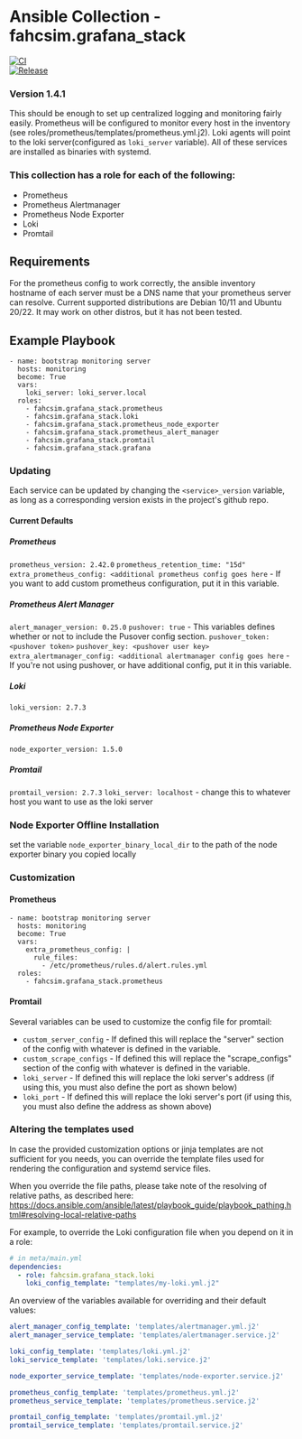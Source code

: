 # Ansible Collection - fahcsim.grafana_stack
[![CI](https://github.com/fahcsim/grafana_stack_collection/actions/workflows/prometheus.yml/badge.svg)](https://github.com/fahcsim/grafana_stack_collection/actions/workflows/prometheus.yml)  
[![Release](https://github.com/fahcsim/grafana_stack_collection/actions/workflows/release.yml/badge.svg)](https://github.com/fahcsim/grafana_stack_collection/actions/workflows/release.yml)
### Version 1.4.1 
This should be enough to set up centralized logging and monitoring fairly easily. Prometheus will be configured to monitor every host in the inventory (see roles/prometheus/templates/prometheus.yml.j2). Loki agents will point to the loki server(configured as `loki_server` variable). All of these services are installed as binaries with systemd.
### This collection has a role for each of the following:
- Prometheus
- Prometheus Alertmanager
- Prometheus Node Exporter
- Loki
- Promtail
## Requirements
For the prometheus config to work correctly, the ansible inventory hostname of each server must be a DNS name that your prometheus server can resolve.
Current supported distributions are Debian 10/11 and Ubuntu 20/22. It may work on other distros, but it has not been tested.
## Example Playbook
```
- name: bootstrap monitoring server
  hosts: monitoring
  become: True
  vars:
    loki_server: loki_server.local
  roles:
    - fahcsim.grafana_stack.prometheus
    - fahcsim.grafana_stack.loki
    - fahcsim.grafana_stack.prometheus_node_exporter
    - fahcsim.grafana_stack.prometheus_alert_manager
    - fahcsim.grafana_stack.promtail
    - fahcsim.grafana_stack.grafana
```
### Updating
Each service can be updated by changing the `<service>_version` variable, as long as a corresponding version exists in the project's github repo.
#### Current Defaults
##### Prometheus
`prometheus_version: 2.42.0`
`prometheus_retention_time: "15d"`
`extra_prometheus_config: <additional prometheus config goes here` - If you want to add custom prometheus configuration, put it in this variable.
##### Prometheus Alert Manager
`alert_manager_version: 0.25.0`
`pushover: true` - This variables defines whether or not to include the Pusover config section.
`pushover_token: <pushover token>`
`pushover_key: <pushover user key>`
`extra_alertmanager_config: <additional alertmanager config goes here` - If you're not using pushover, or have additional config, put it in this variable.
##### Loki
`loki_version: 2.7.3`
##### Prometheus Node Exporter
`node_exporter_version: 1.5.0`
##### Promtail
`promtail_version: 2.7.3`
`loki_server: localhost` - change this to whatever host you want to use as the loki server

### Node Exporter Offline Installation
set the variable `node_exporter_binary_local_dir` to the path of the node exporter binary you copied locally

### Customization

#### Prometheus

```
- name: bootstrap monitoring server
  hosts: monitoring
  become: True
  vars:
    extra_prometheus_config: |
      rule_files:
        - /etc/prometheus/rules.d/alert.rules.yml
  roles:
    - fahcsim.grafana_stack.prometheus
```

#### Promtail
Several variables can be used to customize the config file for promtail:
- `custom_server_config` - If defined this will replace the "server" section of the config with whatever is defined in the variable. 
- `custom_scrape_configs` - If defined this will replace the "scrape_configs" section of the config with whatever is defined in the variable. 
- `loki_server` - If defined this will replace the loki server's address (if using this, you must also define the port as shown below)
- `loki_port` - If defined this will replace the loki server's port (if using this, you must also define the address as shown above)


### Altering the templates used
In case the provided customization options or jinja templates are not sufficient for you needs,
you can override the template files used for rendering the configuration and systemd service files.

When you override the file paths, please take note of the resolving of relative paths, as described here:
https://docs.ansible.com/ansible/latest/playbook_guide/playbook_pathing.html#resolving-local-relative-paths

For example, to override the Loki configuration file when you depend on it in a role:

```yaml
# in meta/main.yml
dependencies:
  - role: fahcsim.grafana_stack.loki
    loki_config_template: "templates/my-loki.yml.j2"
```

An overview of the variables available for overriding and their default values:
```yaml
alert_manager_config_template: 'templates/alertmanager.yml.j2'
alert_manager_service_template: 'templates/alertmanager.service.j2'

loki_config_template: 'templates/loki.yml.j2'
loki_service_template: 'templates/loki.service.j2'

node_exporter_service_template: 'templates/node-exporter.service.j2'

prometheus_config_template: 'templates/prometheus.yml.j2'
prometheus_service_template: 'templates/prometheus.service.j2'

promtail_config_template: 'templates/promtail.yml.j2'
promtail_service_template: 'templates/promtail.service.j2'
```

